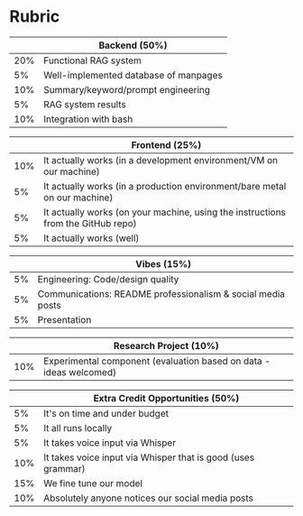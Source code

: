 # Rubric

|       | Backend (50%)                        |
|-------|--------------------------------------|
| 20%   | Functional RAG system                |
|  5%   | Well-implemented database of manpages|
| 10%   | Summary/keyword/prompt engineering   |
|  5%   | RAG system results                   |
| 10%   | Integration with bash                |

|     | Frontend (25%)                                                                   |
|-----|----------------------------------------------------------------------------------|
| 10% | It actually works (in a development environment/VM on our machine)               |
|  5% | It actually works (in a production environment/bare metal on our machine)        |
|  5% | It actually works (on your machine, using the instructions from the GitHub repo) |
|  5% | It actually works (well)                                                         |
     
|    | Vibes (15%)                                                  |
|----|-------------------------------------------------------------|
| 5% | Engineering: Code/design quality                            |
| 5% | Communications: README professionalism & social media posts |
| 5% | Presentation                                                |

|     | Research Project (10%)                                             |
|-----|--------------------------------------------------------------------|
| 10% | Experimental component (evaluation based on data - ideas welcomed) |
    
|     | Extra Credit Opportunities (50%)                             |
|-----|--------------------------------------------------------------|
|  5% | It's on time and under budget                                |
|  5% | It all runs locally                                          |
|  5% | It takes voice input via Whisper                             |
| 10% | It takes voice input via Whisper that is good (uses grammar) |
| 15% | We fine tune our model                                       |
| 10% | Absolutely anyone notices our social media posts             |
